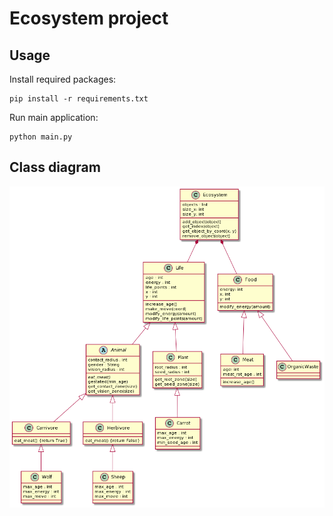 # Ecosystem project

## Usage
Install required packages:
```
pip install -r requirements.txt
```
Run main application:
```
python main.py
```

## Class diagram
![class diagram](/ressources/uml/class.png)